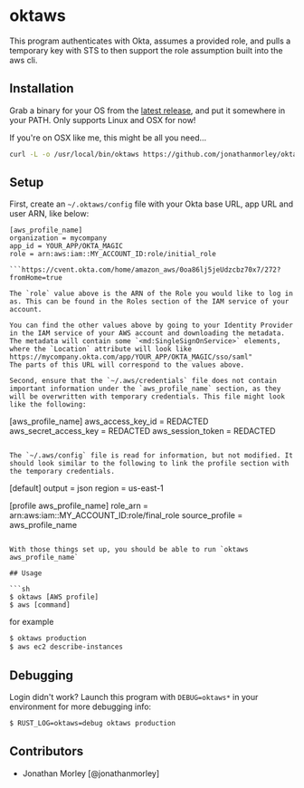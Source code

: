 # oktaws

This program authenticates with Okta, assumes a provided role, and pulls a temporary key with STS to then support the role assumption built into the aws cli.

## Installation

Grab a binary for your OS from the [latest release](https://github.com/jonathanmorley/oktaws/releases/latest), and put it somewhere in your PATH. Only supports Linux and OSX for now!

If you're on OSX like me, this might be all you need...

```sh
curl -L -o /usr/local/bin/oktaws https://github.com/jonathanmorley/oktaws/releases/download/`curl -v 'https://github.com/jonathanmorley/oktaws/releases/latest' 2>&1 | grep Location | grep -E -o 'v[0-9]+\.[0-9]+\.[0-9]+'`/oktaws-darwin-amd64 && chmod +x /usr/local/bin/oktaws
```

## Setup

First, create an `~/.oktaws/config` file with your Okta base URL, app URL and user ARN, like below:

```
[aws_profile_name]
organization = mycompany
app_id = YOUR_APP/OKTA_MAGIC
role = arn:aws:iam::MY_ACCOUNT_ID:role/initial_role

```https://cvent.okta.com/home/amazon_aws/0oa86lj5jeUdzcbz70x7/272?fromHome=true

The `role` value above is the ARN of the Role you would like to log in as. This can be found in the Roles section of the IAM service of your account.

You can find the other values above by going to your Identity Provider in the IAM service of your AWS account and downloading the metadata.
The metadata will contain some `<md:SingleSignOnService>` elements, where the `Location` attribute will look like https://mycompany.okta.com/app/YOUR_APP/OKTA_MAGIC/sso/saml"
The parts of this URL will correspond to the values above.

Second, ensure that the `~/.aws/credentials` file does not contain important information under the `aws_profile_name` section, as they will be overwritten with temporary credentials. This file might look like the following:

```
[aws_profile_name]
aws_access_key_id     = REDACTED
aws_secret_access_key = REDACTED
aws_session_token     = REDACTED
```

The `~/.aws/config` file is read for information, but not modified. It should look similar to the following to link the profile section with the temporary credentials.

```
[default]
output = json
region = us-east-1

[profile aws_profile_name]
role_arn = arn:aws:iam::MY_ACCOUNT_ID:role/final_role
source_profile = aws_profile_name
```

With those things set up, you should be able to run `oktaws aws_profile_name`

## Usage

```sh
$ oktaws [AWS profile]
$ aws [command]
```

for example

```sh
$ oktaws production
$ aws ec2 describe-instances
```

## Debugging

Login didn't work? Launch this program with `DEBUG=oktaws*` in your environment for more debugging info:

```sh
$ RUST_LOG=oktaws=debug oktaws production
```

## Contributors

- Jonathan Morley [@jonathanmorley]
